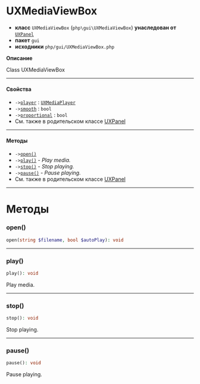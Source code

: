 # UXMediaViewBox

- **класс** `UXMediaViewBox` (`php\gui\UXMediaViewBox`) **унаследован от** [`UXPanel`](https://github.com/jphp-compiler/jphp/blob/master/exts/jphp-gui-ext/api-docs/classes/php/gui/layout/UXPanel.ru.md)
- **пакет** `gui`
- **исходники** `php/gui/UXMediaViewBox.php`

**Описание**

Class UXMediaViewBox

---

#### Свойства

- `->`[`player`](#prop-player) : [`UXMediaPlayer`](https://github.com/jphp-compiler/jphp/blob/master/exts/jphp-gui-ext/api-docs/classes/php/gui/UXMediaPlayer.ru.md)
- `->`[`smooth`](#prop-smooth) : `bool`
- `->`[`proportional`](#prop-proportional) : `bool`
- См. также в родительском классе [UXPanel](https://github.com/jphp-compiler/jphp/blob/master/exts/jphp-gui-ext/api-docs/classes/php/gui/layout/UXPanel.ru.md)

---

#### Методы

- `->`[`open()`](#method-open)
- `->`[`play()`](#method-play) - _Play media._
- `->`[`stop()`](#method-stop) - _Stop playing._
- `->`[`pause()`](#method-pause) - _Pause playing._
- См. также в родительском классе [UXPanel](https://github.com/jphp-compiler/jphp/blob/master/exts/jphp-gui-ext/api-docs/classes/php/gui/layout/UXPanel.ru.md)

---
# Методы

<a name="method-open"></a>

### open()
```php
open(string $filename, bool $autoPlay): void
```

---

<a name="method-play"></a>

### play()
```php
play(): void
```
Play media.

---

<a name="method-stop"></a>

### stop()
```php
stop(): void
```
Stop playing.

---

<a name="method-pause"></a>

### pause()
```php
pause(): void
```
Pause playing.